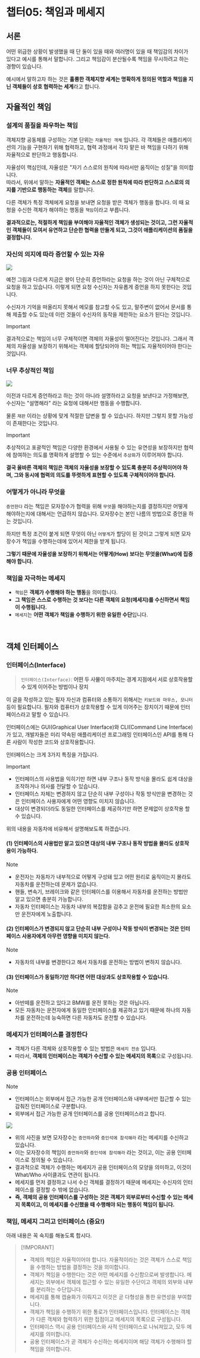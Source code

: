 # 챕터05: 책임과 메세지

## 서론

어떤 위급한 상황이 발생했을 때 단 둘이 있을 때와 여러명이 있을 때 책임감의 차이가 있다고 예시를 통해서 말합니다. 그리고 책임감이 분산될수록 책임을 무시하려고 하는 경향이 있습니다.

예시에서 말하고자 하는 것은 **훌륭한 객체지향 세계는 명확하게 정의된 역할과 책임을 지닌 객체들이 상호 협력하는 세계**라고 합니다.

## 자율적인 책임

### 설계의 품질을 좌우하는 책임

객체지향 공동체를 구성하는 기본 단위는 `자율적인 객체` 입니다. 각 객체들은 애플리케이션의 기능을 구현하기 위해 협력하고, 협력 과정에서 각자 맡은 바 책임을 다하기 위해 자율적으로 판단하고 행동합니다.

자율성이 핵심인데, 자율성은 "자기 스스로의 원칙에 따라서만 움직이는 성질"을 의미합니다.<br/>
따라서, 위에서 말하는 **자율적인 객체는 스스로 정한 원칙에 따라 판단하고 스스로의 의지를 기반으로 행동하는 객체**를 말합니다.

다른 객체가 특정 객체에게 요청을 보내면 요청을 받은 객체가 행동을 합니다. 이 때 요청을 수신한 객체가 해야하는 행동을 `책임`이라고 부릅니다.

**결과적으로는, 적절하게 책임을 부여해야 자율적인 객체가 생성되는 것이고, 그런 자율적인 객체들이 모여서 유연하고 단순한 협력을 만들게 되고, 그것이 애플리케이션의 품질을 결정합니다.**

### 자신의 의지에 따라 증언할 수 있는 자유

![](./images/image.webp)

예전 그림과 다르게 지금은 왕이 단순히 증언하라는 요청을 하는 것이 아닌 구체적으로 요청을 하고 있습니다. 이렇게 되면 요청 수신자는 자유롭게 증언을 하지 못한다는 것입니다.

수신자가 기억을 떠올리지 못해서 메모를 참고할 수도 있고, 말주변이 없어서 문서를 통해 제출할 수도 있는데 이런 것들이 수신자의 동작을 제한하는 요소가 된다는 것입니다.

> [!IMPORTANT]
>
> 결과적으로는 책임이 너무 구체적이면 객체의 자율성이 떨어진다는 것입니다. 그래서 객체의 자율성을 보장하기 위해서는 객체에 할당되어야 하는 책임도 자율적이어야 한다는 것입니다.

### 너무 추상적인 책임

![](./images/image2.webp)

이전과 다르게 증언하라고 하는 것이 아니라 설명하라고 요청을 보낸다고 가정해보면, 수신자는 "설명해라" 라는 요청에 대해서만 행동을 수행합니다.

물론 `재판` 이라는 상황에 맞게 적절한 답변을 할 수 있습니다. 하지만 그렇지 못할 가능성이 존재한다는 것입니다.

> [!IMPORTANT]
>
> 추상적이고 포괄적인 책임은 다양한 환경에서 사용될 수 있는 유연성을 보장하지만 협력에 참여하는 의도를 명확하게 설명할 수 있는 수준에서 `추상화`가 이루어져야 합니다.

**결국 올바른 객체의 책임은 객체의 자율성을 보장할 수 있도록 충분히 추상적이어야 하며, 그와 동시에 협력의 의도를 뚜렷하게 표현할 수 있도록 구체적이어야 합니다.**

### 어떻게가 아니라 무엇을

`증언한다` 라는 책임은 모자장수가 협력을 위해 `무엇`을 해야하는지를 결정하지만 어떻게 해야하는지에 대해서는 언급하지 않습니다. 모자장수는 본인 나름의 방법으로 증언을 하는 것입니다.

하지만 특정 조건이 붙게 되면 무엇이 아닌 `어떻게`가 할당이 된 것이고 그렇게 되면 모자장수가 책임을 수행하는데에 있어서 제한을 받게 됩니다.

**그렇기 때문에 자율성을 보장하기 위해서는 어떻게(How) 보다는 무엇을(What)에 집중해야 합니다.**

### 책임을 자극하는 메세지

- `책임`은 **객체가 수행해야 하는 행동**을 의미합니다.
- **그 책임은 스스로 수행하는 것 보다는 다른 객체의 요청(메세지)를 수신하면서 책임이 수행됩니다.**
- `메세지`는 **어떤 객체가 책임을 수행하기 위한 유일한 수단**입니다.

<br/>

## 객체 인터페이스

### 인터페이스(Interface)

> `인터페이스(Interface)`: **어떤 두 사물이 마주치는 경계 지점에서 서로 상호작용할 수 있게 이어주는 방법이나 장치**

이 글을 작성하고 있는 필자 자신과 컴퓨터와 소통하기 위해서는 `키보드와 마우스, 모니터` 등이 필요합니다. 필자와 컴퓨터가 상호작용할 수 있게 이어주는 장치이기 때문에 인터페이스라고 말할 수 있습니다.

인터페이스에는 GUI(Graphical User Interface)와 CLI(Command Line Interface)가 있고, 개발자들은 미리 약속된 애플리케이션 프로그래밍 인터페이스인 API를 통해 다른 사람이 작성한 코드와 상호작용합니다.

인터페이스는 크게 3가지 특징을 가집니다.

> [!IMPORTANT]
>
> - 인터페이스의 사용법을 익히기만 하면 내부 구조나 동작 방식을 몰라도 쉽게 대상을 조작하거나 의사를 전달할 수 있습니다.
> - 인터페이스 자체는 변경하지 않고 단순히 내부 구성이나 작동 방식만을 변경하는 것은 인터페이스 사용자에게 어떤 영향도 미치지 않습니다.
> - 대상이 변경되더라도 동일한 인터페이스를 제공하기만 하면 문제없이 상호작용 할 수 있습니다.

위의 내용을 자동차에 비유해서 설명해보도록 하겠습니다.

#### (1) 인터페이스의 사용법만 알고 있으면 대상의 내부 구조나 동작 방법을 몰라도 상호작용이 가능하다.

> [!NOTE]
>
> - 운전자는 자동차가 내부적으로 어떻게 구성돼 있고 어떤 원리로 움직이는지 몰라도 자동차를 운전하는데 문제가 없습니다.
> - 핸들, 변속기, 브레이크와 같은 인터페이스를 이용해서 자동차를 운전하는 방법만 알고 있으면 충분히 가능합니다.
> - 자동차 인터페이스는 자동차 내부의 복잡함을 감추고 운전에 필요한 최소한의 요소만 운전자에게 노출합니다.

#### (2) 인터페이스가 변경되지 않고 단순히 내부 구성이나 작동 방식이 변경되는 것은 인터페이스 사용자에게 아무런 영향을 미치지 않는다.

> [!NOTE]
>
> - 자동차의 내부를 변경한다고 해서 자동차를 운전하는 방법이 변하지 않습니다.

#### (3) 인터페이스가 동일하기만 하다면 어떤 대상과도 상호작용할 수 있습니다.

> [!NOTE]
>
> - 아반떼를 운전하고 있다고 BMW를 운전 못하는 것은 아닙니다.
> - 모든 자동차는 운전자에게 동일한 인터페이스를 제공하고 있기 때문에 하나의 자동차를 운전하는데 능숙하면 다른 자동차도 운전할 수 있습니다.

### 메세지가 인터페이스를 결정한다

- 객체가 다른 객체와 상호작용할 수 있는 방법은 `메세지 전송` 입니다.
- 따라서, **객체의 인터페이스는 객체가 수신할 수 있는 메세지의 목록**으로 구성됩니다.

### 공용 인터페이스

> [!NOTE]
>
> - 인터페이스는 외부에서 접근 가능한 공개 인터페이스와 내부에서만 접근할 수 있는 감춰진 인터페이스로 구분합니다.
> - 외부에서 접근 가능한 공개 인터페이스를 공용 인터페이스라고 합니다.

![](./images/image3.webp)

- 위의 사진을 보면 모자장수는 `증언하라`와 `증인석에 참석해라` 라는 메세지를 수신하고 있습니다.
- 이는 모자장수의 책임이 `증언하라`와 `증인석에 참석해라` 라는 것이고, 이는 공용 인터페이스로 정의될 수 있습니다.
- 결과적으로 객체가 수행하는 메세지가 공용 인터페이스의 모양을 의미하고, 이것이 What/Who 사이클과도 연관이 됩니다.
- 메세지를 먼저 결정하고 나서 수신 객체를 결정하기 때문에 메세지는 수신자의 인터페이스를 결정할 수 밖에 없습니다.
- **즉, 객체의 공용 인터페이스를 구성하는 것은 객체가 외부로부터 수신할 수 있는 메세지 목록이고, 이 메세지를 수신했을 때 수행해야 되는 행동이 책임이 됩니다.**

### 책임, 메세지 그리고 인터페이스 (중요!)

아래 내용은 꼭 숙지를 해놓도록 합시다.

> [!IMPORANT]
>
> - 객체의 책임은 자율적이어야 합니다. 자율적이라는 것은 객체가 스스로 책임을 수행하는 방법을 결정하는 것을 의미합니다.
> - 객체가 책임을 수행한다는 것은 어떤 메세지를 수신함으로써 발생합니다. 메세지는 외부에서 객체에 접근할 수 있는 유일한 수단이고 객체의 외부와 내부를 분리하는 수단입니다.
> - 메세지를 통해 캡슐화가 이뤄지고 이것은 곧 다형성을 통한 유연성을 부여합니다.
> - 객체가 책임을 수행하기 위한 통로가 인터페이스입니다. 인터페이스는 객체가 다른 객체와 협력하기 위한 접점이고 메세지의 목록으로 구성됩니다.
> - 인터페이스 역시 공용 인터페이스와 사적 인터페이스로 나눠져있고, 모두 메세지를 의미합니다.
> - 공용 인터페이스가 곧 객체가 수신하는 메세지이며 해당 객체가 수행해야 할 책임을 의미합니다.